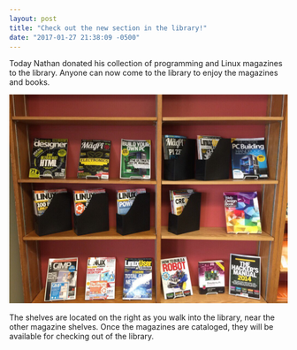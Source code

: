 ```yaml
---
layout: post
title: "Check out the new section in the library!"
date: "2017-01-27 21:38:09 -0500"
---
```


Today Nathan donated his collection of programming and Linux magazines to the library.  Anyone can now come to the library to enjoy the magazines and books.

![](/images/bookshelf.jpg)

The shelves are located on the right as you walk into the library, near the other magazine shelves.  Once the magazines are cataloged, they will be available for checking out of the library. 